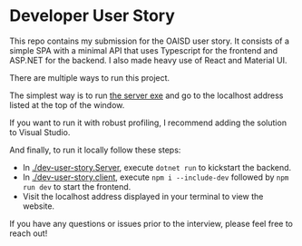 # Developer User Story

This repo contains my submission for the OAISD user story. It consists of a simple SPA with a minimal API that uses Typescript for the frontend and ASP.NET for the backend. I also made heavy use of React and Material UI.

There are multiple ways to run this project.

The simplest way is to run [the server exe](./dev-user-story.published/dev-user-story.Server.exe) and go to the localhost address listed at the top of the window.

If you want to run it with robust profiling, I recommend adding the solution to Visual Studio.

And finally, to run it locally follow these steps:

- In [./dev-user-story.Server](./dev-user-story.Server), execute `dotnet run` to kickstart the backend.
- In [./dev-user-story.client](./dev-user-story.client), execute `npm i --include-dev` followed by `npm run dev` to start the frontend.
- Visit the localhost address displayed in your terminal to view the website.

If you have any questions or issues prior to the interview, please feel free to reach out!
